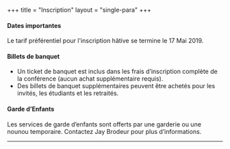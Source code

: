 +++
title = "Inscription"
layout = "single-para"
+++

#### Dates importantes
Le tarif préférentiel pour l'inscription hâtive se termine le 17 Mai 2019.

#### Billets de banquet
* Un ticket de banquet est inclus dans les frais d’inscription complète de la conférence (aucun achat supplémentaire requis).
* Des billets de banquet supplémentaires peuvent être achetés pour les invités, les étudiants et les retraités.

#### Garde d’Enfants
Les services de garde d’enfants sont offerts par une garderie ou une nounou temporaire. Contactez Jay Brodeur pour plus d’informations.

---

<script src="https://memberservices.membee.com/feeds/Events/EventScript.ashx?id=105&cid=688&wid=501" type="text/javascript"></script>
